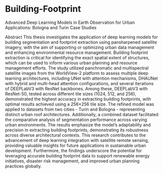 # Building-Footprint
Advanced Deep Learning Models in Earth Observation for Urban Applications: Bologna and Turin Case Studies


Abstract
This thesis investigates the application of deep learning models for building segmentation and footprint extraction using pansharpened satellite imagery, with the aim of supporting or optimizing urban data management and enhancing environmental resource management. Building footprint extraction is critical for identifying the exact spatial extent of structures, which can be used to inform various urban planning and resource management efforts. The study utilized panchromatic and multispectral satellite images from the WorldView-2 platform to assess multiple deep learning architectures, including UNet with attention mechanisms, DHAUNet with hybrid and multi-head attention configurations, and several iterations of DEEPLabV3 with ResNet backbones. Among these, DEEPLabV3 with ResNet-50, tested across different tile sizes (1024, 512, and 256), demonstrated the highest accuracy in extracting building footprints, with optimal results achieved using a 256×256 tile size. The refined model was applied to datasets from two cities - Turin and Bologna - representing distinct urban roof architectures. Additionally, a combined dataset facilitated the comparative analysis of segmentation performance across varying urban environments. The results emphasize the model’s adaptability and precision in extracting building footprints, demonstrating its robustness across diverse architectural contexts. This research contributes to the advancement of deep learning integration with satellite remote sensing, providing valuable insights for future applications in sustainable urban development. Furthermore, the findings underscore the potential for leveraging accurate building footprint data to support renewable energy initiatives, disaster risk management, and improved urban planning practices globally.
